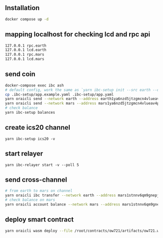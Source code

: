 ## Installation

```bash
docker compose up -d
```

## mapping localhost for checking lcd and rpc api

```bash
127.0.0.1 rpc.earth
127.0.0.1 lcd.earth
127.0.0.1 rpc.mars
127.0.0.1 lcd.mars
```

## send coin

```bash
docker-compose exec ibc ash
# default config, work the same as `yarn ibc-setup init --src earth --dest mars`
cp .ibc-setup/app.example.yaml .ibc-setup/app.yaml
yarn oraicli send --network earth --address earth1ya6nzd5jtzgmcn4vlueav4p3zdfhpvgngtwlpx --amount 60000
yarn oraicli send --network mars --address mars1ya6nzd5jtzgmcn4vlueav4p3zdfhpvgnwcvq65 --amount 60000
# check balance
yarn ibc-setup balances
```

## create ics20 channel

`yarn ibc-setup ics20 -v`

## start relayer

`yarn ibc-relayer start -v --poll 5`

## send cross-channel

```bash
# from earth to mars on channel
yarn oraicli ibc transfer --network earth --address mars1stnnv6qm9gnepjkvshh4aynrsrcr82zkyjfpph --amount 100 --channel channel-0
# check balance on mars
yarn oraicli account balance --network mars --address mars1stnnv6qm9gnepjkvshh4aynrsrcr82zkyjfpph
```

## deploy smart contract

```bash
yarn oraicli wasm deploy --file /root/contracts/ow721/artifacts/ow721.wasm  --label ow721 --network earth --input '{"minter":"earth16v74e2cmx2n0vsvw7dq5nzmwupgv9dqy8xpd07","name":"ow721","symbol":"NFT"}' --gas 3000000
```
